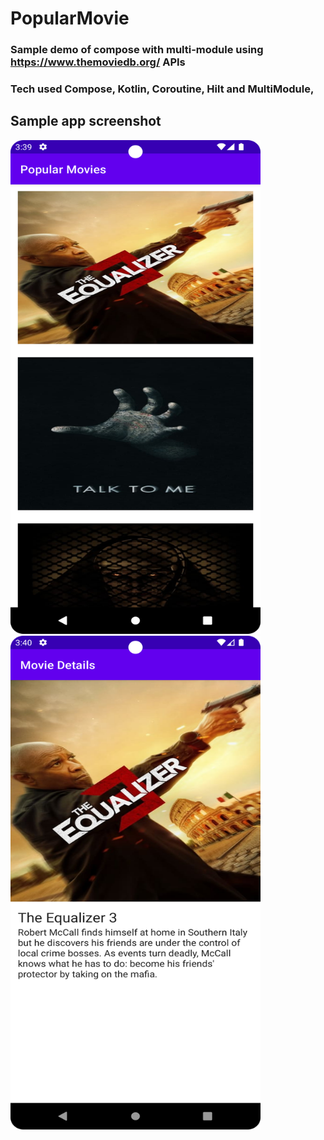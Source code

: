
# PopularMovie
### Sample demo of compose with multi-module using https://www.themoviedb.org/ APIs
### Tech used Compose, Kotlin, Coroutine, Hilt and MultiModule,
## Sample app screenshot
<img src="/demo/ScreenMovieList.png" width="400" height="790">       <img src="/demo/ScreenMovieDetails.png" width="400" height="790">
